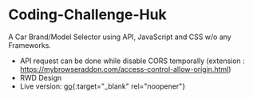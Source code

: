 # Coding-Challenge-Huk
A Car Brand/Model Selector using API, JavaScript and CSS w/o any Frameworks.

* API request can be done while disable CORS temporally
 (extension : https://mybrowseraddon.com/access-control-allow-origin.html)
* RWD Design
* Live version: [go](http://stackoverflow.com){:target="_blank" rel="noopener"}
